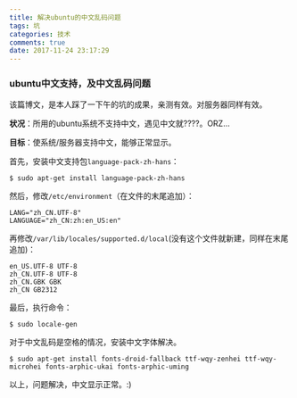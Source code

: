 ```yaml
---
title: 解决ubuntu的中文乱码问题
tags: 坑
categories: 技术
comments: true
date: 2017-11-24 23:17:29
---
```


### ubuntu中文支持，及中文乱码问题

该篇博文，是本人踩了一下午的坑的成果，亲测有效。对服务器同样有效。

**状况**：所用的ubuntu系统不支持中文，遇见中文就????。ORZ...

<!--more-->

**目标**：使系统/服务器支持中文，能够正常显示。

首先，安装中文支持包`language-pack-zh-hans`：

```
$ sudo apt-get install language-pack-zh-hans
```

然后，修改`/etc/environment`（在文件的末尾追加）：

```
LANG="zh_CN.UTF-8"
LANGUAGE="zh_CN:zh:en_US:en"
```

再修改`/var/lib/locales/supported.d/local`(没有这个文件就新建，同样在末尾追加)：

```
en_US.UTF-8 UTF-8
zh_CN.UTF-8 UTF-8
zh_CN.GBK GBK
zh_CN GB2312
```

最后，执行命令：

```
$ sudo locale-gen
```

对于中文乱码是空格的情况，安装中文字体解决。

```
$ sudo apt-get install fonts-droid-fallback ttf-wqy-zenhei ttf-wqy-microhei fonts-arphic-ukai fonts-arphic-uming
```

以上，问题解决，中文显示正常。:)
